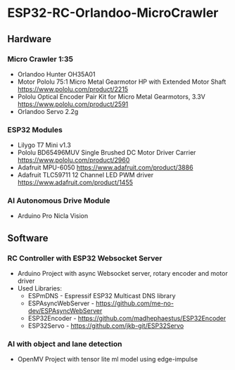 # ESP32-RC-Orlandoo-MicroCrawler

## Hardware
### Micro Crawler 1:35
- Orlandoo Hunter OH35A01
- Motor Pololu 75:1 Micro Metal Gearmotor HP with Extended Motor Shaft https://www.pololu.com/product/2215
- Pololu Optical Encoder Pair Kit for Micro Metal Gearmotors, 3.3V https://www.pololu.com/product/2591
- Orlandoo Servo 2.2g

### ESP32 Modules
- Lilygo T7 Mini v1.3
- Pololu BD65496MUV Single Brushed DC Motor Driver Carrier https://www.pololu.com/product/2960
- Adafruit MPU-6050 https://www.adafruit.com/product/3886
- Adafruit TLC59711 12 Channel LED PWM driver https://www.adafruit.com/product/1455

### AI Autonomous Drive Module
- Arduino Pro Nicla Vision

## Software
### RC Controller with ESP32 Websocket Server
- Arduino Project with async Websocket server, rotary encoder and motor driver
- Used Libraries:
    - ESPmDNS - Espressif ESP32 Multicast DNS library
    - ESPAsyncWebServer - https://github.com/me-no-dev/ESPAsyncWebServer
    - ESP32Encoder - https://github.com/madhephaestus/ESP32Encoder
    - ESP32Servo - https://github.com/jkb-git/ESP32Servo

### AI with object and lane detection 
- OpenMV Project with tensor lite ml model using edge-impulse
